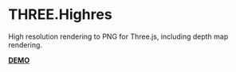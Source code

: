 # THREE.Highres

High resolution rendering to PNG for Three.js, including depth map rendering.

**[DEMO](https://taseenb.github.io/THREE.Highres/demo/index.html)**

